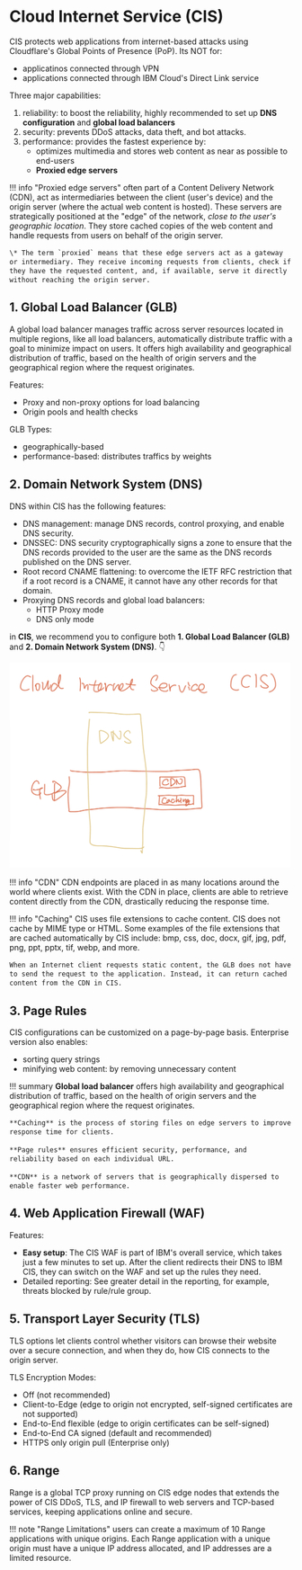 # Cloud Internet Service (CIS)
CIS protects web applications from internet-based attacks using Cloudflare's Global Points of Presence (PoP). Its NOT for:

- applicatinos connected through VPN
- applications connected through IBM Cloud's Direct Link service


Three major capabilities:

1. reliability: to boost the reliability, highly recommended to set up **DNS configuration** and **global load balancers**
2. security: prevents DDoS attacks, data theft, and bot attacks. 
3. performance: provides the fastest experience by:
    - optimizes multimedia and stores web content as near as possible to end-users
    - **Proxied edge servers**

!!! info "Proxied edge servers"
    often part of a Content Delivery Network (CDN), act as intermediaries between the client (user's device) and the origin server (where the actual web content is hosted). These servers are strategically positioned at the "edge" of the network, _close to the user's geographic location_. They store cached copies of the web content and handle requests from users on behalf of the origin server.

    \* The term `proxied` means that these edge servers act as a gateway or intermediary. They receive incoming requests from clients, check if they have the requested content, and, if available, serve it directly without reaching the origin server.


## 1. Global Load Balancer (GLB)
A global load balancer manages traffic across server resources located in multiple regions, like all load balancers, automatically distribute traffic with a goal to minimize impact on users. It offers high availability and geographical distribution of traffic, based on the health of origin servers and the geographical region where the request originates. 


Features:

- Proxy and non-proxy options for load balancing
- Origin pools and health checks

GLB Types:

- geographically-based
- performance-based: distributes traffics by weights


## 2. Domain Network System (DNS)
DNS within CIS has the following features:

- DNS management: manage DNS records, control proxying, and enable DNS security.
- DNSSEC: DNS security cryptographically signs a zone to ensure that the DNS records provided to the user are the same as the DNS records published on the DNS server.
- Root record CNAME flattening: to overcome the IETF RFC restriction that if a root record is a CNAME, it cannot have any other records for that domain.
- Proxying DNS records and global load balancers:
    - HTTP Proxy mode
    - DNS only mode



in **CIS**, we recommend you to configure both **1. Global Load Balancer (GLB)** and **2. Domain Network System (DNS)**. 👇

<img src="./imgs/cis.jpeg" width="500">


!!! info "CDN"
    CDN endpoints are placed in as many locations around the world where clients exist. With the CDN in place, clients are able to retrieve content directly from the CDN, drastically reducing the response time. 

!!! info "Caching"
    CIS uses file extensions to cache content. CIS does not cache by MIME type or HTML. Some examples of the file extensions that are cached automatically by CIS include: bmp, css, doc, docx, gif, jpg, pdf, png, ppt, pptx, tif, webp, and more.
    
    When an Internet client requests static content, the GLB does not have to send the request to the application. Instead, it can return cached content from the CDN in CIS.

## 3. Page Rules
CIS configurations can be customized on a page-by-page basis. Enterprise version also enables:

- sorting query strings
- minifying web content: by removing unnecessary content



!!! summary
    **Global load balancer** offers high availability and geographical distribution of traffic, based on the health of origin servers and the geographical region where the request originates.
    
    **Caching** is the process of storing files on edge servers to improve response time for clients.
    
    **Page rules** ensures efficient security, performance, and reliability based on each individual URL.

    **CDN** is a network of servers that is geographically dispersed to enable faster web performance.

## 4. Web Application Firewall (WAF)
Features:

- **Easy setup**: The CIS WAF is part of IBM's overall service, which takes just a few minutes to set up. After the client redirects their DNS to IBM CIS, they can switch on the WAF and set up the rules they need. 
- Detailed reporting: See greater detail in the reporting, for example, threats blocked by rule/rule group.

## 5. Transport Layer Security (TLS) 
TLS options let clients control whether visitors can browse their website over a secure connection, and when they do, how CIS connects to the origin server.

TLS Encryption Modes:

- Off (not recommended)    
- Client-to-Edge (edge to origin not encrypted, self-signed certificates are not supported)    
- End-to-End flexible (edge to origin certificates can be self-signed)    
- End-to-End CA signed (default and recommended)    
- HTTPS only origin pull (Enterprise only)

## 6. Range
Range is a global TCP proxy running on CIS edge nodes that extends the power of CIS DDoS, TLS, and IP firewall to web servers and TCP-based services, keeping applications online and secure. 

!!! note "Range Limitations"
    users can create a maximum of 10 Range applications with unique origins. Each Range application with a unique origin must have a unique IP address allocated, and IP addresses are a limited resource.